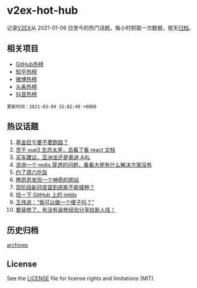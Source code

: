 # v2ex-hot-hub

 记录[V2EX](https://www.v2ex.com/)从 2021-01-06 日至今的热门话题。每小时抓取一次数据，按天[归档](archives)。
 
 ## 相关项目

- [GitHub热榜](https://github.com/snaildev/github-hot-hub)
- [知乎热榜](https://github.com/snaildev/zhihu-hot-hub)
- [微博热榜](https://github.com/snaildev/weibo-hot-hub)
- [头条热榜](https://github.com/snaildev/toutiao-hot-hub)
- [抖音热榜](https://github.com/snaildev/douyin-hot-hub)


 `更新时间：2021-03-09 15:02:40 +0800`

## 热议话题

1. [基金巨亏要不要跑路？](https://www.v2ex.com/t/759849)
1. [苦于 vue3 生态太差，去看了看 react 文档](https://www.v2ex.com/t/759655)
1. [买车建议，亚洲龙还是奥迪 A4L](https://www.v2ex.com/t/759837)
1. [咨询一个 redis 穿透的问题，看看大佬有什么解决方案没有](https://www.v2ex.com/t/759715)
1. [约了周六吃饭](https://www.v2ex.com/t/759806)
1. [瞎逛逛发现一个神奇的网站](https://www.v2ex.com/t/759809)
1. [现阶段新冠疫苗到底能不能接种？](https://www.v2ex.com/t/759870)
1. [找一下 GitHub 上的 imldy](https://www.v2ex.com/t/759656)
1. [王伟说：“我可以做一个傻子吗？”](https://www.v2ex.com/t/759805)
1. [要装修了，有没有装修经验分享给新人哇！](https://www.v2ex.com/t/759859)

## 历史归档

[archives](archives)

## License

See the [LICENSE](LICENSE) file for license rights and limitations (MIT).
